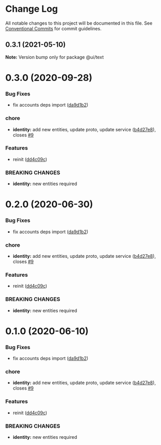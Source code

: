 # Change Log

All notable changes to this project will be documented in this file.
See [Conventional Commits](https://conventionalcommits.org) for commit guidelines.

## 0.3.1 (2021-05-10)

**Note:** Version bump only for package @ui/text





# 0.3.0 (2020-09-28)

### Bug Fixes

- fix accounts deps import ([da9d1b2](https://github.com/Atlantis-Lab/serenity/commit/da9d1b2d4c88116a6942cfbd6d2ca20c883a2f5e))

### chore

- **identity:** add new entities, update proto, update service ([b4d27e8](https://github.com/Atlantis-Lab/serenity/commit/b4d27e8cd46f4a47bc151e0285de7da94f94b622)), closes [#9](https://github.com/Atlantis-Lab/serenity/issues/9)

### Features

- reinit ([dd4c09c](https://github.com/Atlantis-Lab/serenity/commit/dd4c09c84e889707941ac9c90164357f012770f2))

### BREAKING CHANGES

- **identity:** new entities required

# 0.2.0 (2020-06-30)

### Bug Fixes

- fix accounts deps import ([da9d1b2](https://github.com/atlantisunited/serenity/commit/da9d1b2d4c88116a6942cfbd6d2ca20c883a2f5e))

### chore

- **identity:** add new entities, update proto, update service ([b4d27e8](https://github.com/atlantisunited/serenity/commit/b4d27e8cd46f4a47bc151e0285de7da94f94b622)), closes [#9](https://github.com/atlantisunited/serenity/issues/9)

### Features

- reinit ([dd4c09c](https://github.com/atlantisunited/serenity/commit/dd4c09c84e889707941ac9c90164357f012770f2))

### BREAKING CHANGES

- **identity:** new entities required

# 0.1.0 (2020-06-10)

### Bug Fixes

- fix accounts deps import ([da9d1b2](https://github.com/atlantisunited/serenity/commit/da9d1b2d4c88116a6942cfbd6d2ca20c883a2f5e))

### chore

- **identity:** add new entities, update proto, update service ([b4d27e8](https://github.com/atlantisunited/serenity/commit/b4d27e8cd46f4a47bc151e0285de7da94f94b622)), closes [#9](https://github.com/atlantisunited/serenity/issues/9)

### Features

- reinit ([dd4c09c](https://github.com/atlantisunited/serenity/commit/dd4c09c84e889707941ac9c90164357f012770f2))

### BREAKING CHANGES

- **identity:** new entities required

